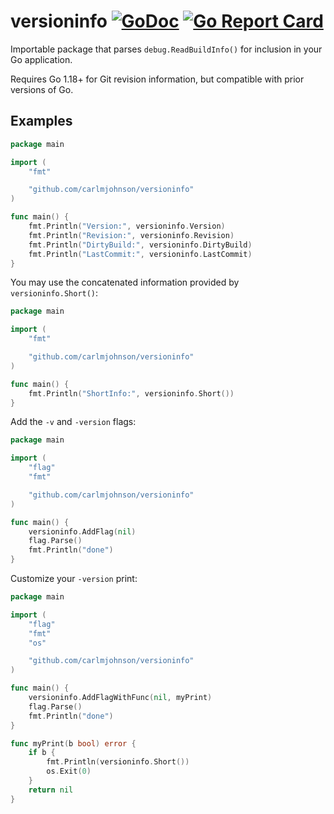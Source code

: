 # versioninfo [![GoDoc](https://godoc.org/github.com/carlmjohnson/versioninfo?status.svg)](https://godoc.org/github.com/carlmjohnson/versioninfo) [![Go Report Card](https://goreportcard.com/badge/github.com/carlmjohnson/versioninfo)](https://goreportcard.com/report/github.com/carlmjohnson/versioninfo)

Importable package that parses `debug.ReadBuildInfo()` for inclusion in your Go application.

Requires Go 1.18+ for Git revision information, but compatible with prior versions of Go.

## Examples

```go
package main

import (
    "fmt"

    "github.com/carlmjohnson/versioninfo"
)

func main() {
    fmt.Println("Version:", versioninfo.Version)
    fmt.Println("Revision:", versioninfo.Revision)
    fmt.Println("DirtyBuild:", versioninfo.DirtyBuild)
    fmt.Println("LastCommit:", versioninfo.LastCommit)
}
```

You may use the concatenated information provided by `versioninfo.Short()`:

```go
package main

import (
    "fmt"

    "github.com/carlmjohnson/versioninfo"
)

func main() {
    fmt.Println("ShortInfo:", versioninfo.Short())
}
```

Add the `-v` and `-version` flags:

```go
package main

import (
    "flag"
    "fmt"

    "github.com/carlmjohnson/versioninfo"
)

func main() {
    versioninfo.AddFlag(nil)
    flag.Parse()
    fmt.Println("done")
}
```

Customize your `-version` print:

```go
package main

import (
    "flag"
    "fmt"
    "os"

    "github.com/carlmjohnson/versioninfo"
)

func main() {
    versioninfo.AddFlagWithFunc(nil, myPrint)
    flag.Parse()
    fmt.Println("done")
}

func myPrint(b bool) error {
    if b {
        fmt.Println(versioninfo.Short())
        os.Exit(0)
    }
    return nil
}
```
